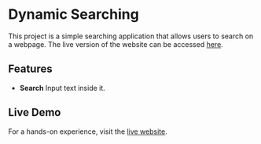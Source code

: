 <!DOCTYPE html>
<html lang="en">

<head>
    <meta charset="UTF-8">
    <meta name="viewport" content="width=device-width, initial-scale=1.0">
   
</head>

<body>
    <h1>Dynamic Searching</h1>
    <p>This project is a simple searching application that allows users to search on a webpage. The live version of the website can be accessed <a href="https://dhundho.netlify.app/">here</a>.</p>
    <h2>Features</h2>
    <ul>
        <li><strong>Search</strong> Input text inside it.</li>
    </ul>
    <h2>Live Demo</h2>
    <p>For a hands-on experience, visit the <a href="https://dhundho.netlify.app/">live website</a>.</p>

</body>

</html>
